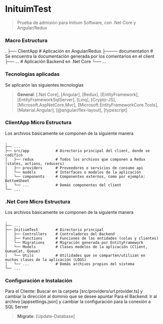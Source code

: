 # InituimTest
> Prueba de admisión para Initium Software, con .Net Core y Angular/Redux

### Macro Estructura
   .
    ├── ClientApp               # Aplicación en Angular/Redux
    ├──── documentation         # Se encuentra la documentación generada por los comentarios en el client
    ├── ...                     # Aplicación Backend en .Net Core
    └── ...


### Tecnologías aplicadas
Se aplicarón las siguientes tecnologías

> **General**: [.Net Core], [Angular], [Redux], [EntityFramework], [EntityFrameworkSqlServer], [Linq], [Crypto-JS], [Microsoft.AspNetCore.Mvc], [Microsoft.EntityFrameworkCore.Tools], [Material.Angular], [@angular/flex-layout], [typescript]

### ClientApp Micro Estructura
Los archivos básicamente se componen de la siguiente manera

    .
    ├── ...
    ├── src/app            # Directorio principal del client, donde se codificó
    │   ├── redux          # Todos los archivos que componen a Redux (states, actions, reducers)
    │   ├── providers      # Proveedores o servicios de consumo api
    │   └── models         # Interfaces o modelos de la aplicación
    │   └── components     # Componentes externos, como por ejemplo: BottomSheet
    │   └── ...            # Demás componentes del client 
    └── ...

### .Net Core Micro Estructura
Los archivos básicamente se componen de la siguiente manera

    .
    ├── ...
    ├── InitiumTest        # Directorio principal
    │   ├── Controllers    # Controladores del Backend
    │   ├── Functions      # Funciones de las entidades (colas y clientes)
    │   └── Migrations     # Migración generada por EntityFramework
    │   └── Models         # Clases modelos de la aplicación (Client, QueueCat, Queue)
    │   └── Utils          # Utilidades que se comparten/utilizan en muchas clases de la aplicación (LOGS)
    │   └── ...            # Demás archivos propios del sistema
    └── ...

### Configuración e Instalación
Para el Cliente: Buscar en la carpeta [src/providers/url.provider.ts] y cambiar la dirección al dominio que se desee apuntar
Para el Backend: Ir al archivo [appsettings.json] y cambiar la configuración para la conexión a SQL Server
> **Migrate**: [Update-Database]